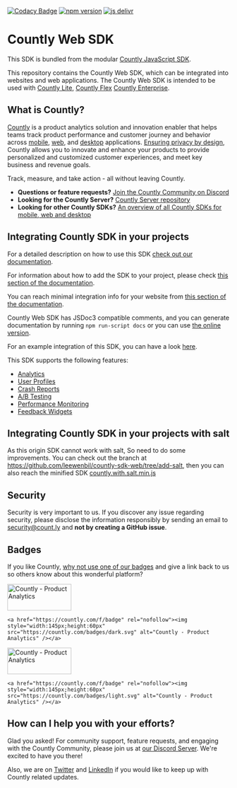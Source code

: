 [![Codacy Badge](https://app.codacy.com/project/badge/Grade/79582b7ee7ca4021a3950376402fac00)](https://app.codacy.com/gh/Countly/countly-sdk-web/dashboard?utm_source=gh&utm_medium=referral&utm_content=&utm_campaign=Badge_grade)
[![npm version](https://badge.fury.io/js/countly-sdk-web.svg)](https://badge.fury.io/js/countly-sdk-web)
[![js delivr](https://data.jsdelivr.com/v1/package/npm/countly-sdk-web/badge)](https://www.jsdelivr.com/package/npm/countly-sdk-web)

# Countly Web SDK

This SDK is bundled from the modular [Countly JavaScript SDK](https://github.com/Countly/countly-sdk-js).

This repository contains the Countly Web SDK, which can be integrated into websites and web applications. The Countly Web SDK is intended to be used with [Countly Lite](https://countly.com/lite), [Countly Flex](https://countly.com/flex) [Countly Enterprise](https://countly.com/enterprise).

## What is Countly?

[Countly](https://countly.com) is a product analytics solution and innovation enabler that helps teams track product performance and customer journey and behavior across [mobile](https://countly.com/mobile-analytics), [web](https://countly.com/web-analytics),
and [desktop](https://countly.com/desktop-analytics) applications. [Ensuring privacy by design](https://countly.com/privacy-by-design), Countly allows you to innovate and enhance your products to provide personalized and customized customer experiences, and meet key business and revenue goals.

Track, measure, and take action - all without leaving Countly.

- **Questions or feature requests?** [Join the Countly Community on Discord](https://discord.gg/countly)
- **Looking for the Countly Server?** [Countly Server repository](https://github.com/Countly/countly-server)
- **Looking for other Countly SDKs?** [An overview of all Countly SDKs for mobile, web and desktop](https://support.count.ly/hc/en-us/articles/360037236571-Downloading-and-Installing-SDKs#officially-supported-sdks)

## Integrating Countly SDK in your projects

For a detailed description on how to use this SDK [check out our documentation](https://support.count.ly/hc/en-us/articles/360037441932-Web-analytics-JavaScript-).

For information about how to add the SDK to your project, please check [this section of the documentation](https://support.count.ly/hc/en-us/articles/360037441932-Web-analytics-JavaScript-#adding-the-sdk-to-the-project).

You can reach minimal integration info for your website from [this section of the documentation](https://support.count.ly/hc/en-us/articles/360037441932-Web-analytics-JavaScript-#minimal-setup).

Countly Web SDK has JSDoc3 compatible comments, and you can generate documentation by running `npm run-script docs` or you can use [the online version](https://countly.github.io/countly-sdk-web/).

For an example integration of this SDK, you can have a look [here](https://github.com/Countly/countly-sdk-web/tree/master/examples).

This SDK supports the following features:

- [Analytics](https://support.count.ly/hc/en-us/articles/4431589003545-Analytics)
- [User Profiles](https://support.count.ly/hc/en-us/articles/4403281285913-User-Profiles)
- [Crash Reports](https://support.count.ly/hc/en-us/articles/4404213566105-Crashes-Errors)
- [A/B Testing](https://support.count.ly/hc/en-us/articles/4416496362393-A-B-Testing-)
- [Performance Monitoring](https://support.count.ly/hc/en-us/articles/4734457847705-Performance)
- [Feedback Widgets](https://support.count.ly/hc/en-us/articles/4652903481753-Feedback-Surveys-NPS-and-Ratings-)

## Integrating Countly SDK in your projects with salt

As this origin SDK cannot work with salt, So need to do some improvements. You can check out the branch at https://github.com/leewenbil/countly-sdk-web/tree/add-salt, then you can also reach the minified SDK [countly.with.salt.min.js](https://github.com/leewenbil/countly-sdk-web/blob/add-salt/lib/countly.min.js)

## Security

Security is very important to us. If you discover any issue regarding security, please disclose the information responsibly by sending an email to security@count.ly and **not by creating a GitHub issue**.

## Badges

If you like Countly, [why not use one of our badges](https://countly.com/brand-guidelines) and give a link back to us so others know about this wonderful platform?

<a href="https://countly.com/f/badge" rel="nofollow"><img style="width:145px;height:60px" src="https://countly.com/badges/dark.svg?v2" alt="Countly - Product Analytics" /></a>

```JS
<a href="https://countly.com/f/badge" rel="nofollow"><img style="width:145px;height:60px" src="https://countly.com/badges/dark.svg" alt="Countly - Product Analytics" /></a>
```

<a href="https://countly.com/f/badge" rel="nofollow"><img style="width:145px;height:60px" src="https://countly.com/badges/light.svg?v2" alt="Countly - Product Analytics" /></a>

```JS
<a href="https://countly.com/f/badge" rel="nofollow"><img style="width:145px;height:60px" src="https://countly.com/badges/light.svg" alt="Countly - Product Analytics" /></a>
```

## How can I help you with your efforts?

Glad you asked! For community support, feature requests, and engaging with the Countly Community, please join us at [our Discord Server](https://discord.gg/countly). We're excited to have you there!

Also, we are on [Twitter](https://twitter.com/gocountly) and [LinkedIn](https://www.linkedin.com/company/countly) if you would like to keep up with Countly related updates.
